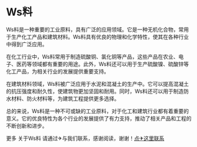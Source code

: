 # Ws料

Ws料是一种重要的工业原料，具有广泛的应用领域。它是一种无机化合物，常用于生产化工产品和建筑材料。Ws料具有优良的物理和化学特性，使其在各种行业中得到广泛应用。

在化工行业中，Ws料常用于制造硫酸铜、氯化铜等产品，这些产品在农业、电子、医药等领域都有重要的用途。此外，Ws料还可以用于生产硫酸镍、硫酸锌等化工产品，为相关行业的发展提供重要支持。

在建筑材料领域，Ws料被广泛应用于水泥和混凝土的生产中。它可以提高混凝土的抗压强度和耐久性，使建筑物更加坚固和耐用。同时，Ws料还可以用于制造防水材料、防火材料等，为建筑工程提供更多选择。

总的来说，Ws料是一种不可或缺的工业原料，对于化工和建筑行业都有着重要的意义。它的优良特性为各个行业的发展提供了有力支持，推动了相关产品和工程的不断创新和进步。

更多 关于Ws料 请通过✈与我们联系，感谢阅读，谢谢！[点✈这里联系](https://ss.k02.cc)